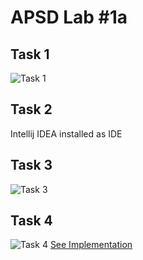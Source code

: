 # APSD Lab #1a

## Task 1
![Task 
1](https://github.com/sanjeevthapamiu/APSD-Lab1-a/blob/main/screenshots/Task1.png)

## Task 2
Intellij IDEA installed as IDE

## Task 3
![Task 
3](https://github.com/sanjeevthapamiu/APSD-Lab1-a/blob/main/screenshots/Task3.png)

## Task 4
![Task 
4](https://github.com/sanjeevthapamiu/APSD-Lab1-a/blob/main/screenshots/Task4.png)
[See 
Implementation](https://github.com/sanjeevthapamiu/APSD-Lab1-a/tree/main/ProductMgmtApp/src/main/java/edu/miu/cs/cs489appsd/lab1a/productmgmtapp)

